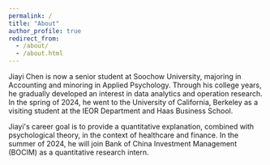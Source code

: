 ```yaml
---
permalink: /
title: "About"
author_profile: true
redirect_from: 
  - /about/
  - /about.html
---
```


Jiayi Chen is now a senior student at Soochow University, majoring in Accounting and minoring in Applied Psychology. Through his college years, he gradually developed an interest in data analytics and operation research. In the spring of 2024, he went to the University of California, Berkeley as a visiting student at the IEOR Department and Haas Business School.

Jiayi's career goal is to provide a quantitative explanation, combined with psychological theory, in the context of healthcare and finance. In the summer of 2024, he will join Bank of China Investment Management (BOCIM) as a quantitative research intern.

